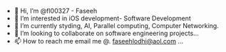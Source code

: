 - 👋 Hi, I’m @fl00327 - Faseeh
- 👀 I’m interested in iOS development- Software Development
- 🌱 I’m currently styding, AI, Parallel computing, Computer Networking.
- 💞️ I’m looking to collaborate on software engineering projects...
- 📫 How to reach me email me @. faseehlodhi@aol.com ...

<!---
fl00327/fl00327 is a ✨ special ✨ repository because its `README.md` (this file) appears on your GitHub profile.
You can click the Preview link to take a look at your changes.
--->
